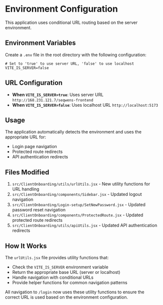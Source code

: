 # Environment Configuration

This application uses conditional URL routing based on the server environment.

## Environment Variables

Create a `.env` file in the root directory with the following configuration:

```env
# Set to 'true' to use server URL, 'false' to use localhost
VITE_IS_SERVER=false
```

## URL Configuration

- **When `VITE_IS_SERVER=true`**: Uses server URL `http://168.231.121.7/seqwens-frontend`
- **When `VITE_IS_SERVER=false`**: Uses localhost URL `http://localhost:5173`

## Usage

The application automatically detects the environment and uses the appropriate URL for:
- Login page navigation
- Protected route redirects
- API authentication redirects

## Files Modified

1. `src/ClientOnboarding/utils/urlUtils.jsx` - New utility functions for URL handling
2. `src/ClientOnboarding/components/Sidebar.jsx` - Updated logout navigation
3. `src/ClientOnboarding/Login-setup/SetNewPassword.jsx` - Updated password reset navigation
4. `src/ClientOnboarding/components/ProtectedRoute.jsx` - Updated protected route redirects
5. `src/ClientOnboarding/utils/apiUtils.jsx` - Updated API authentication redirects

## How It Works

The `urlUtils.jsx` file provides utility functions that:
- Check the `VITE_IS_SERVER` environment variable
- Return the appropriate base URL (server or localhost)
- Handle navigation with conditional URLs
- Provide helper functions for common navigation patterns

All navigation to `/login` now uses these utility functions to ensure the correct URL is used based on the environment configuration.
